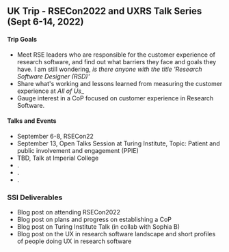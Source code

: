 ## UK Trip - RSECon2022 and UXRS Talk Series (Sept 6-14, 2022)


#### Trip Goals
- Meet RSE leaders who are responsible for the customer experience of research software, and find out what barriers they face and goals they have. I am still wondering, _is there anyone with the title 'Research Software Designer (RSD)'_
- Share what's working and lessons learned from measuring the customer experience at _All of Us__ 
- Gauge interest in a CoP focused on customer experience in Research Software.  


#### Talks and Events
- September 6-8, RSECon22
- September 13, Open Talks Session at Turing Institute, Topic: Patient and public involvement and engagement (PPIE)
- TBD, Talk at Imperial College
- .
- .
- .

### SSI Deliverables
- Blog post on attending RSECon2022
- Blog post on plans and progress on establishing a CoP 
- Blog post on Turing Institute Talk (in collab with Sophia B)
- Blog post on the UX in research software landscape and short profiles of people doing UX in research software

